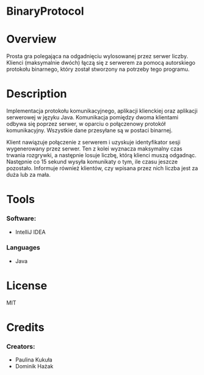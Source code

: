 # BinaryProtocol


# Overview

Prosta gra polegająca na odgadnięciu wylosowanej przez serwer liczby. 
Klienci (maksymalnie dwóch) łączą się z serwerem za pomocą autorskiego protokołu binarnego, który został stworzony na potrzeby tego programu.

# Description

Implementacja protokołu komunikacyjnego, aplikacji klienckiej oraz aplikacji serwerowej w języku Java.
Komunikacja pomiędzy dwoma klientami odbywa się poprzez serwer, w oparciu o połączenowy protokół komunikacyjny.
Wszystkie dane przesyłane są w postaci binarnej.

Klient nawiązuje połączenie z serwerem i uzyskuje identyfikator sesji wygenerowany przez serwer. 
Ten z kolei wyznacza maksymalny czas trwania rozgrywki, a następnie losuje liczbę, którą klienci muszą odgadnąc.
Następnie co 15 sekund wysyła komunikaty o tym, ile czasu jeszcze pozostało. Informuje również klientów, czy wpisana przez nich liczba jest za duża lub za mała.



# Tools

### Software:
- IntelliJ IDEA

### Languages
- Java


# License

MIT


# Credits

### Creators:
- Paulina Kukuła
- Dominik Hażak

